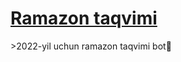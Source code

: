 <h1><a href="https://t.me/Ramazon_2022_TaqvimiBot">Ramazon taqvimi</a></h1>
>2022-yil uchun ramazon taqvimi bot🤖
